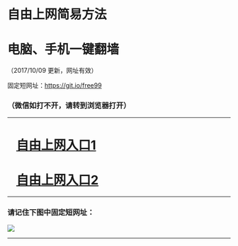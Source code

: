﻿# 自由上网简易方法

# 电脑、手机一键翻墙

（2017/10/09 更新，网址有效）

固定短网址：https://git.io/free99

### （微信如打不开，请转到浏览器打开）


***





# &nbsp;&nbsp; <a href="http://ft2224726399.fwq-tz-1001.info/fwqtz01.html?t=100900110715 " target="_blank">自由上网入口1</a>
# &nbsp;&nbsp; <a href="http://ft259020047.fwq-tz-1002.info/fwqtz02.html?t=100900118373 " target="_blank">自由上网入口2</a>
***

### 请记住下图中固定短网址：

<img src="https://s3-us-west-2.amazonaws.com/fwq-1001/yjfq-20170905okok.png" /> 


***

